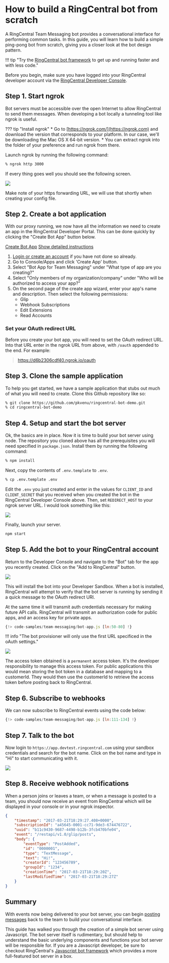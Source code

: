 # How to build a RingCentral bot from scratch

A RingCentral Team Messaging bot provides a conversational interface for performing common tasks. In this guide, you will learn how to build a simple ping-pong bot from scratch, giving you a closer look at the bot design pattern.

!!! tip "Try the [RingCentral bot framework](../node/) to get up and running faster and with less code."

Before you begin, make sure you have logged into your RingCentral developer account via the [RingCentral Developer Console](https://developers.ringcentral.com/my-account.html#/applications).

## Step 1. Start ngrok

Bot servers must be accessible over the open Internet to allow RingCentral to send them messages. When developing a bot locally a tunneling tool like ngrok is useful. 

??? tip "Install ngrok"
    * Go to [https://ngrok.com/](https://ngrok.com) and download the version that corresponds to your platform. In our case, we'll be downloading the Mac OS X 64-bit version.
    * You can extract ngrok into the folder of your preference and run ngrok from there.

Launch ngrok by running the following command:

```bash 
% ngrok http 3000
```

If every thing goes well you should see the following screen.

<img src="../../../img/ngrok-running.png" class="img-fluid" style="max-width: 400px">

Make note of your https forwarding URL, we will use that shortly when creating your config file. 

## Step 2. Create a bot application

With our proxy running, we now have all the information we need to create an app in the RingCentral Developer Portal. This can be done quickly by clicking the "Create Bot App" button below. 

<a target="_new" href="https://developer.ringcentral.com/new-app?name=Chatbot+Quick+Start+App&desc=A+simple+app+to+demo+creating+a+chat+bot+on+RingCentral&public=false&type=ServerBot&carriers=7710,7310,3420&permissions=ReadAccounts,SubscriptionWebhook,Glip,EditExtensions&redirectUri=" class="btn btn-primary">Create Bot App</a>
<a class="btn-link btn-collapse" data-toggle="collapse" href="#create-app-instructions" role="button" aria-expanded="false" aria-controls="create-app-instructions">Show detailed instructions</a>

<div class="collapse" id="create-app-instructions">
<ol>
<li><a href="https://developer.ringcentral.com/login.html#/">Login or create an account</a> if you have not done so already.</li>
<li>Go to Console/Apps and click 'Create App' button.</li>
<li>Select "Bot App for Team Messaging" under "What type of app are you creating?"</li>
<li>Select "Only members of my organization/company" under "Who will be authorized to access your app?"
<li>On the second page of the create app wizard, enter your app's name and description. Then select the following permissions:
  <ul>
    <li>Glip</li>
    <li>Webhook Subscriptions</li>
    <li>Edit Extensions</li>
    <li>Read Accounts</li>
  </ul>
  </li>
</ol>
</div>

### Set your OAuth redirect URL

Before you create your bot app, you will need to set the OAuth redirect URL. Into that URL enter in the ngrok URL from above, with `/oauth` appended to the end. For example:

> https://d6b2306cdf40.ngrok.io/oauth


## Step 3. Clone the sample application

To help you get started, we have a sample application that stubs out much of what you will need to create. Clone this Github repository like so:

```bash
% git clone https://github.com/pkvenu/ringcentral-bot-demo.git
% cd ringcentral-bot-demo
```

## Step 4. Setup and start the bot server

Ok, the basics are in place. Now it is time to build your bot server using node. The repository you cloned above has all the prerequisites you will need specified in `package.json`. Install them by running the following command:

```bash
% npm install
```

Next, copy the contents of `.env.template` to `.env`.

```bash
% cp .env.template .env
```

Edit the `.env` you just created and enter in the values for `CLIENT_ID` and `CLIENT_SECRET` that you received when you created the bot in the RingCentral Developer Console above. Then, set `REDIRECT_HOST` to your ngrok server URL. I would look something like this:
   
<img src="../envfile.png" class="img-fluid" style="max-width: 500px">

Finally, launch your server.

```bash
npm start
```

## Step 5. Add the bot to your RingCentral account

Return to the Developer Console and navigate to the "Bot" tab for the app you recently created. Click on the "Add to RingCentral" button.

<img class="img-fluid" src="../add-to-ringcentral.png" style="max-width: 600px">

This will install the bot into your Developer Sandbox. When a bot is installed, RingCentral will attempt to verify that the bot server is running by sending it a quick message to the OAuth redirect URI.

At the same time it will transmit auth credentials necessary for making future API calls. RingCentral will transmit an authorization code for public apps, and an access key for private apps.

```js
{!> code-samples/team-messaging/bot-app.js [ln:50-80] !}
```

!!! info "The bot provisioner will only use the first URL specificed in the oAuth settings."

<img src="../../../img/authorization.png" class="img-fluid" style="max-width: 300px">

The access token obtained is a `permanent` access token. It's the developer responsibility to manage this access token. For public applications this would mean storing the bot token in a database and mapping to a customerId. They would then use the customerId to retrieve the access token before posting back to RingCentral.

## Step 6. Subscribe to webhooks

We can now subscribe to RingCentral events using the code below:

```js
{!> code-samples/team-messaging/bot-app.js [ln:111-134] !}
```

## Step 7. Talk to the bot

Now login to `https://app.devtest.ringcentral.com` using your sandbox credentials and search for the bot name. Click on the bot name and type in "Hi" to start communicating with it.

<img src="../../../img/bot_devtest.png" class="img-fluid">

## Step 8. Receive webhook notifications

When a person joins or leaves a team, or when a message is posted to a team, you should now receive an event from RingCentral which will be displayed in your console or in your ngrok inspector. 

```json
{
    "timestamp": "2017-03-21T18:29:27.408+0000",
    "subscriptionId": "a45645-0001-cc71-9de3-674476722",
    "uuid": "b11c9430-9687-4498-b12b-3fcb470bfe04",
    "event": "/restapi/v1.0/glip/posts",
    "body": {
        "eventType": "PostAdded",
        "id": "0000001",
        "type": "TextMessage",
        "text": "Hi!",
        "creatorId": "123456789",
        "groupId": "1234",
        "creationTime": "2017-03-21T18:29:20Z",
        "lastModifiedTime": "2017-03-21T18:29:27Z"
    }
}
```

## Summary

With events now being delivered to your bot server, you can begin [posting messages](../posting/) back to the team to build your conversational interface.

This guide has walked you through the creation of a simple bot server using Javascript. The bot server itself is rudimentary, but should help to understand the basic underlying components and functions your bot server will be responsible for. If you are a Javascript developer, be sure to checkout RingCentral's [Javascript bot framework](../node/) which provides a more full-featured bot server in a box. 
